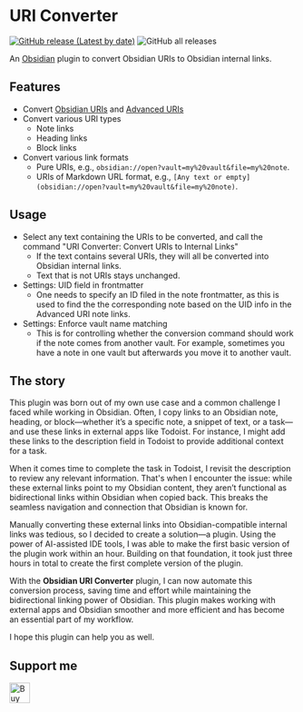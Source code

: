 # URI Converter

[![GitHub release (Latest by date)](https://img.shields.io/github/v/release/wenlzhang/obsidian-uri-converter)](https://github.com/wenlzhang/obsidian-uri-converter/releases) ![GitHub all releases](https://img.shields.io/github/downloads/wenlzhang/obsidian-uri-converter/total?color=success)

An [Obsidian](https://obsidian.md/) plugin to convert Obsidian URIs to Obsidian internal links.

## Features

- Convert [Obsidian URIs](https://help.obsidian.md/Extending+Obsidian/Obsidian+URI) and [Advanced URIs](https://publish.obsidian.md/advanced-uri-doc/Home)
- Convert various URI types
    - Note links
    - Heading links
    - Block links
- Convert various link formats
    - Pure URIs, e.g., `obsidian://open?vault=my%20vault&file=my%20note`.
    - URIs of Markdown URL format, e.g., `[Any text or empty](obsidian://open?vault=my%20vault&file=my%20note)`.

## Usage

- Select any text containing the URIs to be converted, and call the command "URI Converter: Convert URIs to Internal Links"
    - If the text contains several URIs, they will all be converted into Obsidian internal links.
    - Text that is not URIs stays unchanged.
- Settings: UID field in frontmatter
    - One needs to specify an ID filed in the note frontmatter, as this is used to find the the corresponding note based on the UID info in the Advanced URI note links.
- Settings: Enforce vault name matching
    - This is for controlling whether the conversion command should work if the note comes from another vault. For example, sometimes you have a note in one vault but afterwards you move it to another vault.

## The story

This plugin was born out of my own use case and a common challenge I faced while working in Obsidian. Often, I copy links to an Obsidian note, heading, or block—whether it’s a specific note, a snippet of text, or a task—and use these links in external apps like Todoist. For instance, I might add these links to the description field in Todoist to provide additional context for a task.

When it comes time to complete the task in Todoist, I revisit the description to review any relevant information. That's when I encounter the issue: while these external links point to my Obsidian content, they aren’t functional as bidirectional links within Obsidian when copied back. This breaks the seamless navigation and connection that Obsidian is known for.

Manually converting these external links into Obsidian-compatible internal links was tedious, so I decided to create a solution—a plugin. Using the power of AI-assisted IDE tools, I was able to make the first basic version of the plugin work within an hour. Building on that foundation, it took just three hours in total to create the first complete version of the plugin.

With the **Obsidian URI Converter** plugin, I can now automate this conversion process, saving time and effort while maintaining the bidirectional linking power of Obsidian. This plugin makes working with external apps and Obsidian smoother and more efficient and has become an essential part of my workflow.

I hope this plugin can help you as well.

## Support me

<a href='https://ko-fi.com/C0C66C1TB' target='_blank'><img height='36' style='border:0px;height:36px;' src='https://storage.ko-fi.com/cdn/kofi1.png?v=3' border='0' alt='Buy Me a Coffee at ko-fi.com' /></a>
